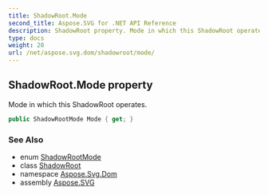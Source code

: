 ```yaml
---
title: ShadowRoot.Mode
second_title: Aspose.SVG for .NET API Reference
description: ShadowRoot property. Mode in which this ShadowRoot operates
type: docs
weight: 20
url: /net/aspose.svg.dom/shadowroot/mode/
---
```

## ShadowRoot.Mode property

Mode in which this ShadowRoot operates.

```csharp
public ShadowRootMode Mode { get; }
```

### See Also

* enum [ShadowRootMode](../../shadowrootmode/)
* class [ShadowRoot](../)
* namespace [Aspose.Svg.Dom](../../../aspose.svg.dom/)
* assembly [Aspose.SVG](../../../)
